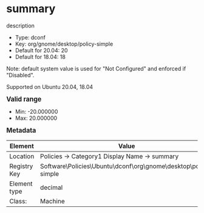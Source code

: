 # summary

description

- Type: dconf
- Key: org/gnome/desktop/policy-simple
- Default for 20.04: 20
- Default for 18.04: 18

Note: default system value is used for "Not Configured" and enforced if "Disabled".

Supported on Ubuntu 20.04, 18.04

<span style="font-size: larger;">**Valid range**</span>

* Min: -20.000000
* Max: 20.000000



<span style="font-size: larger;">**Metadata**</span>

| Element      | Value            |
| ---          | ---              |
| Location     |  Policies -> Category1 Display Name -> summary    |
| Registry Key | Software\Policies\Ubuntu\dconf\org\gnome\desktop\policy-simple         |
| Element type | decimal |
| Class:       | Machine       |
